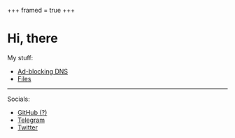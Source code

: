 +++
framed = true
+++

# Hi, there

My stuff:

* [Ad-blocking DNS](https://dns.repinger.my.id)
* [Files](https://files.repinger.my.id)

---

Socials:

* [GitHub (?)](https://github.com/repinger)
* [Telegram](https://t.me/repinger)
* [Twitter](https://twitter.com/reykjaviktown9)
